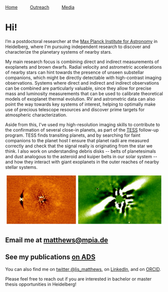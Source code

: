 [Home](index) &emsp; &emsp; [Outreach](outreach) &emsp; &emsp; [Media](media)
&emsp;

# Hi!

I’m a postdoctoral researcher at the [Max Planck Institute for Astronomy](https://www.mpia.de/en) in Heidelberg, where I'm pursuing independent research to discover and characterize the planetary systems of nearby stars.

My main research focus is combining direct and indirect measurements of exoplanets and brown dwarfs. Radial velocity and astrometric accelerations of nearby stars can hint towards the presence of unseen substellar companions, which might be directly detectable with high-contrast imaging observations. Systems where direct and indirect and indirect observations can be combined are particularly valuable, since they allow for precise mass and luminosity measurements that can be used to calibrate theoretical models of exoplanet thermal evolution. RV and astrometric data can also point the way towards key systems of interest, helping to optimally make use of precious telescope resources and discover prime targets for atmospheric characterization.

Aside from this, I've used my high-resolution imaging skills to contribute to the confirmation of several close-in planets, as part of the [TESS](https://tess.mit.edu/\
) follow-up program. TESS finds transiting planets, and by searching for faint companions to the planet host I ensure that planet radii are measured correctly and check that the signal really is originating from the star we think. I also work on understanding debris disks -- belts of planetesimals and dust analogous to the asteroid and kuiper belts in our solar system -- and how they interact with giant exoplanets in the outer reaches of nearby stellar systems.

![Images of a low-mass stellar companion and the BD +45 598 disk](images/bd_disk.png)

## Email me at [matthews@mpia.de](mailto:matthews@mpia.de)

## See my publications [on ADS](https://ui.adsabs.harvard.edu/public-libraries/3q9CQGufQNOelb8sO5DOpg)

You can also find me on [twitter @lis_matthews](https://twitter.com/lis_matthews), on [LinkedIn](https://www.linkedin.com/in/elisabeth-matthews-21100a239/), and on [ORCID](https://orcid.org/0000-0003-0593-1560). 

Please feel free to reach out if you are interested in bachelor or master thesis opportunities in Heidelberg!
